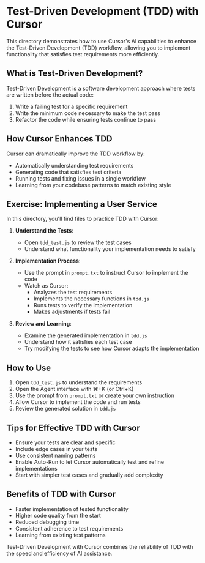 # Test-Driven Development (TDD) with Cursor

This directory demonstrates how to use Cursor's AI capabilities to enhance the Test-Driven Development (TDD) workflow, allowing you to implement functionality that satisfies test requirements more efficiently.

## What is Test-Driven Development?

Test-Driven Development is a software development approach where tests are written before the actual code:
1. Write a failing test for a specific requirement
2. Write the minimum code necessary to make the test pass
3. Refactor the code while ensuring tests continue to pass

## How Cursor Enhances TDD

Cursor can dramatically improve the TDD workflow by:
- Automatically understanding test requirements
- Generating code that satisfies test criteria
- Running tests and fixing issues in a single workflow
- Learning from your codebase patterns to match existing style

## Exercise: Implementing a User Service

In this directory, you'll find files to practice TDD with Cursor:

1. **Understand the Tests**:
   - Open `tdd_test.js` to review the test cases
   - Understand what functionality your implementation needs to satisfy

2. **Implementation Process**:
   - Use the prompt in `prompt.txt` to instruct Cursor to implement the code
   - Watch as Cursor:
     - Analyzes the test requirements
     - Implements the necessary functions in `tdd.js`
     - Runs tests to verify the implementation
     - Makes adjustments if tests fail

3. **Review and Learning**:
   - Examine the generated implementation in `tdd.js`
   - Understand how it satisfies each test case
   - Try modifying the tests to see how Cursor adapts the implementation

## How to Use

1. Open `tdd_test.js` to understand the requirements
2. Open the Agent interface with ⌘+K (or Ctrl+K)
3. Use the prompt from `prompt.txt` or create your own instruction
4. Allow Cursor to implement the code and run tests
5. Review the generated solution in `tdd.js`

## Tips for Effective TDD with Cursor

- Ensure your tests are clear and specific
- Include edge cases in your tests
- Use consistent naming patterns
- Enable Auto-Run to let Cursor automatically test and refine implementations
- Start with simpler test cases and gradually add complexity

## Benefits of TDD with Cursor

- Faster implementation of tested functionality
- Higher code quality from the start
- Reduced debugging time
- Consistent adherence to test requirements
- Learning from existing test patterns

Test-Driven Development with Cursor combines the reliability of TDD with the speed and efficiency of AI assistance. 